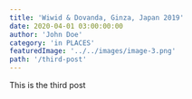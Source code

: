 ```yaml
---
title: 'Wiwid & Dovanda, Ginza, Japan 2019'
date: 2020-04-01 03:00:00:00
author: 'John Doe'
category: 'in PLACES'
featuredImage: '../../images/image-3.png'
path: '/third-post'
---
```


This is the third post